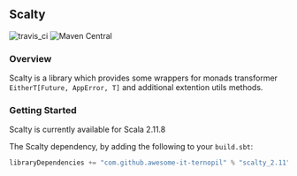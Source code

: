 ## Scalty
![travis_ci](https://travis-ci.org/awesome-it-ternopil/scalty.svg?branch=master) ![Maven Central](https://maven-badges.herokuapp.com/maven-central/com.github.awesome-it-ternopil/scalty_2.11/badge.svg)


### Overview

Scalty is a library which provides some wrappers for monads transformer `EitherT[Future, AppError, T]` and additional extention utils methods.

### Getting Started

Scalty is currently available for Scala 2.11.8

The Scalty dependency, by adding the following to your `build.sbt`:

```scala
libraryDependencies += "com.github.awesome-it-ternopil" % "scalty_2.11" % "0.4.0"
```
